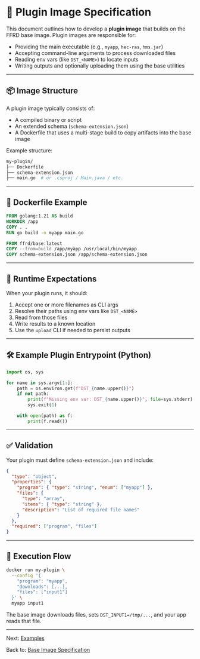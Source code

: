 # 🔌 Plugin Image Specification

This document outlines how to develop a **plugin image** that builds on the FFRD base image. Plugin images are responsible for:

- Providing the main executable (e.g., `myapp`, `hec-ras`, `hms.jar`)
- Accepting command-line arguments to process downloaded files
- Reading env vars (like `DST_<NAME>`) to locate inputs
- Writing outputs and optionally uploading them using the base utilities

---

## 📦 Image Structure

A plugin image typically consists of:

- A compiled binary or script
- An extended schema (`schema-extension.json`)
- A Dockerfile that uses a multi-stage build to copy artifacts into the base image

Example structure:

```bash
my-plugin/
├── Dockerfile
├── schema-extension.json
├── main.go  # or .csproj / Main.java / etc.
```

---

## 🐳 Dockerfile Example

```Dockerfile
FROM golang:1.21 AS build
WORKDIR /app
COPY . .
RUN go build -o myapp main.go

FROM ffrd/base:latest
COPY --from=build /app/myapp /usr/local/bin/myapp
COPY schema-extension.json /app/schema-extension.json
```

---

## 🔧 Runtime Expectations

When your plugin runs, it should:

1. Accept one or more filenames as CLI args
2. Resolve their paths using env vars like `DST_<NAME>`
3. Read from those files
4. Write results to a known location
5. Use the `upload` CLI if needed to persist outputs

---

## 🛠️ Example Plugin Entrypoint (Python)

```python
import os, sys

for name in sys.argv[1:]:
    path = os.environ.get(f"DST_{name.upper()}")
    if not path:
        print(f"Missing env var: DST_{name.upper()}", file=sys.stderr)
        sys.exit(1)

    with open(path) as f:
        print(f.read())
```

---

## ✅ Validation

Your plugin must define `schema-extension.json` and include:

```json
{
  "type": "object",
  "properties": {
    "program": { "type": "string", "enum": ["myapp"] },
    "files": {
      "type": "array",
      "items": { "type": "string" },
      "description": "List of required file names"
    }
  },
  "required": ["program", "files"]
}
```

---

## 🚀 Execution Flow

```bash
docker run my-plugin \
  --config '{
    "program": "myapp",
    "downloads": [...],
    "files": ["input1"]
  }' \
  myapp input1
```

The base image downloads files, sets `DST_INPUT1=/tmp/...`, and your app reads that file.

---

Next: [Examples](plugin.md)

Back to: [Base Image Specification](base.md)

